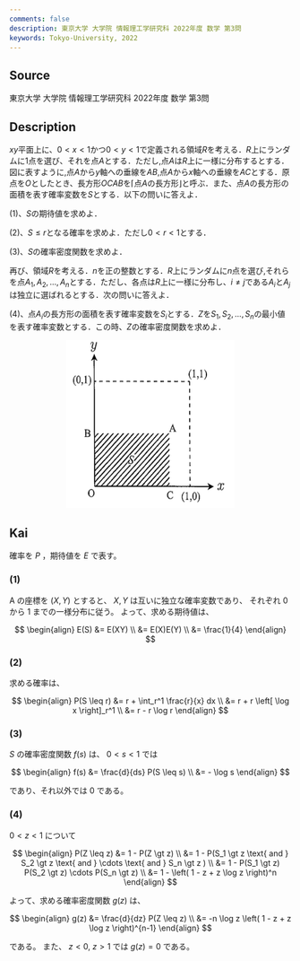 ```yaml
---
comments: false
description: 東京大学 大学院 情報理工学研究科 2022年度 数学 第3問
keywords: Tokyo-University, 2022
---
```


## **Source**
東京大学 大学院 情報理工学研究科 2022年度 数学 第3問

## **Description**
$xy$平面上に、$0<x<1$かつ$0<y<1$で定義される領域$R$を考える．$R$上にランダムに1点を選び、それを点$A$とする．ただし,点$A$は$R$上に一様に分布するとする．図に表すように,点$A$から$y$軸への垂線を$AB$,点$A$から$x$軸への垂線を$AC$とする．原点を$O$としたとき、長方形$OCAB$を$\lceil$点$A$の長方形$\rfloor$と呼ぶ．また、点$A$の長方形の面積を表す確率変数を$S$とする．以下の問いに答えよ．

(1)、$S$の期待値を求めよ．

(2)、$S\leq r$となる確率を求めよ．ただし$0<r<1$とする．

(3)、$S$の確率密度関数を求めよ．

再び、領域$R$を考える．$n$を正の整数とする．$R$上にランダムに$n$点を選び,それらを点$A_{1},A_{2},...,A_{n}$とする．ただし、各点は$R$上に一様に分布し、$i\neq j$である$A_{i}$と$A_{j}$は独立に選ばれるとする．次の問いに答えよ．

(4)、点$A_{i}$の長方形の面積を表す確率変数を$S_{i}$とする．$Z$を$S_{1},S_{2},...,S_{n}$の最小値を表す確率変数とする．この時、$Z$の確率密度関数を求めよ．

<figure style="text-align:center;">
  <img src="https://raw.githubusercontent.com/Myyura/the_kai_project_assets/main/kakomonn/tokyo_university/IST/kyotsu_2022_math_3_p1.png" width="300" height="300" alt=""/>
</figure>

## **Kai**
確率を $P$ ，期待値を $E$ で表す。

### (1)
A の座標を $(X,Y)$ とすると、 $X,Y$ は互いに独立な確率変数であり、
それぞれ $0$ から $1$ までの一様分布に従う。
よって、求める期待値は、

$$
\begin{align}
E(S)
&= E(XY)
\\
&= E(X)E(Y)
\\
&= \frac{1}{4}
\end{align}
$$

### (2)
求める確率は、

$$
\begin{align}
P(S \leq r)
&= r + \int_r^1 \frac{r}{x} dx
\\
&= r + r \left[ \log x \right]_r^1
\\
&= r - r \log r
\end{align}
$$

### (3)
$S$ の確率密度関数 $f(s)$ は、 $0 \lt s \lt 1$ では

$$
\begin{align}
f(s)
&= \frac{d}{ds} P(S \leq s)
\\
&= - \log s
\end{align}
$$

であり、それ以外では $0$ である。

### (4)
$0 \lt z \lt 1$ について

$$
\begin{align}
P(Z \leq z)
&= 1 - P(Z \gt z)
\\
&= 1 - P(S_1 \gt z \text{ and } S_2 \gt z \text{ and } \cdots
\text{ and } S_n \gt z )
\\
&= 1 - P(S_1 \gt z) P(S_2 \gt z) \cdots P(S_n \gt z)
\\
&= 1 - \left( 1 - z + z \log z \right)^n
\end{align}
$$

よって、求める確率密度関数 $g(z)$ は、

$$
\begin{align}
g(z)
&= \frac{d}{dz} P(Z \leq z)
\\
&= -n \log z \left( 1 - z + z \log z \right)^{n-1}
\end{align}
$$

である。
また、 $z \lt 0, \ z \gt 1$ では $g(z)=0$ である。